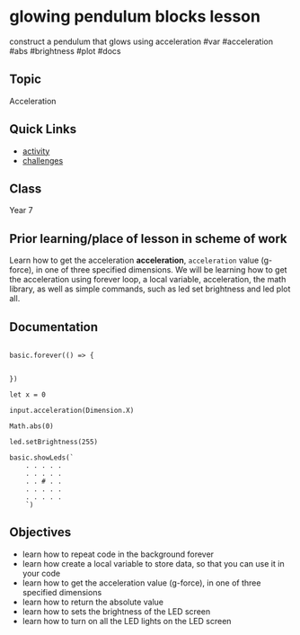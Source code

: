 # glowing pendulum blocks lesson

construct a pendulum that glows using acceleration #var #acceleration #abs #brightness #plot #docs

## Topic

Acceleration

## Quick Links

* [activity](/microbit/lessons/glowing-pendulum/activity)
* [challenges](/microbit/lessons/glowing-pendulum/challenges)

## Class

Year 7

## Prior learning/place of lesson in scheme of work

Learn how to get the acceleration **acceleration**, `acceleration` value (g-force), in one of three specified dimensions. We will be learning how to get the acceleration using forever loop, a local variable, acceleration, the math library, as well as simple commands, such as led set brightness and led plot all.

## Documentation

```docs

basic.forever(() => {


})

let x = 0

input.acceleration(Dimension.X)

Math.abs(0)

led.setBrightness(255)

basic.showLeds(`
    . . . . .
    . . . . .
    . . # . .
    . . . . .
    . . . . .
    `)

```

## Objectives

* learn how to repeat code in the background forever
* learn how create a local variable to store data, so that you can use it in your code
* learn how to get the acceleration value (g-force), in one of three specified dimensions
* learn how to return the absolute value
* learn how to sets the brightness of the LED screen
* learn how to turn on all the LED lights on the LED screen


